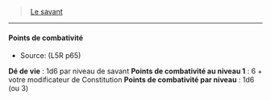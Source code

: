 ﻿---
!GenericItem
Id: l5r_rogue_hd.md#points-de-combativité
ParentLink: l5r_rogue_hd.md#le-savant
Name: Points de combativité
ParentName: Le savant
NameLevel: 4
Source: (L5R p65)
Attributes:
  Name: Points de combativité
  Markdown: >+
    #### <!--Name-->Points de combativité<!--/Name-->


    - Source: <!--Source-->(L5R p65)<!--/Source-->


    **Dé de vie** : 1d6 par niveau de savant

    **Points de combativité au niveau 1** : 6 + votre modificateur de Constitution

    **Points de combativité par niveau** : 1d6 (ou 3)

  Source: (L5R p65)
AttributesDictionary: >+
  Name: Points de combativité

  Markdown: >+

    #### <!--Name-->Points de combativité<!--/Name-->





    - Source: <!--Source-->(L5R p65)<!--/Source-->





    **Dé de vie** : 1d6 par niveau de savant



    **Points de combativité au niveau 1** : 6 + votre modificateur de Constitution



    **Points de combativité par niveau** : 1d6 (ou 3)



  Source: (L5R p65)

---
> [Le savant](hd_l5r_rogue.md)

---

#### Points de combativité

- Source: (L5R p65)

**Dé de vie** : 1d6 par niveau de savant
**Points de combativité au niveau 1** : 6 + votre modificateur de Constitution
**Points de combativité par niveau** : 1d6 (ou 3)

